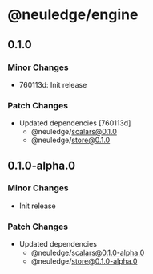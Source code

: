 # @neuledge/engine

## 0.1.0

### Minor Changes

- 760113d: Init release

### Patch Changes

- Updated dependencies [760113d]
  - @neuledge/scalars@0.1.0
  - @neuledge/store@0.1.0

## 0.1.0-alpha.0

### Minor Changes

- Init release

### Patch Changes

- Updated dependencies
  - @neuledge/scalars@0.1.0-alpha.0
  - @neuledge/store@0.1.0-alpha.0
